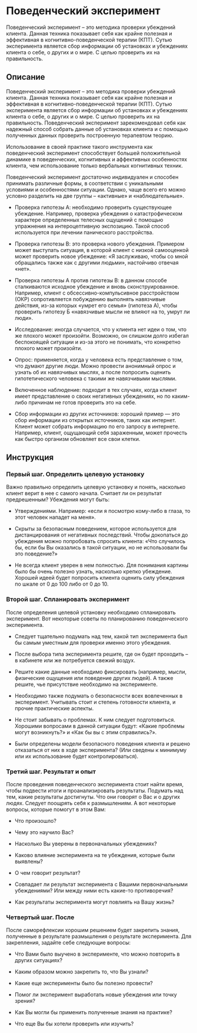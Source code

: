 # Поведенческий эксперимент

Поведенческий эксперимент – это методика проверки убеждений клиента.
Данная техника показывает себя как крайне полезная и эффективная в
когнитивно-поведенческой терапии (КПТ). Сутью эксперимента является сбор
информации об установках и убеждениях клиента о себе, о других и о мире.
С целью проверить их на правильность.

## Описание

Поведенческий эксперимент – это методика проверки убеждений клиента.
Данная техника показывает себя как крайне полезная и эффективная в
когнитивно-поведенческой терапии (КПТ). Сутью эксперимента является сбор
информации об установках и убеждениях клиента о себе, о других и о мире.
С целью проверить их на правильность. Поведенческий эксперимент
зарекомендовал себя как надежный способ собрать данные об установках
клиента и с помощью полученных данных проверить построенную терапевтом
теорию.

Использование в своей практике такого инструмента как поведенческий
эксперимент способствует большей положительной динамике в поведенческих,
когнитивных и аффективных особенностях клиента, чем использование только
вербальных когнитивных техник.

Поведенческий эксперимент достаточно индивидуален и способен принимать
различные формы, в соответствии с уникальными условиями и особенностями
ситуации. Однако, чаще всего его можно условно разделить на две группы –
«активные» и «наблюдательные».

-   Проверка гипотезы А: необходимо проверить существующее убеждение.
    Например, проверка убеждения о катастрофическом характере
    определенных телесных ощущений с помощью упражнения на
    интероцептивную экспозицию. Такой способ используется при лечении
    панического расстройства.

-   Проверка гипотезы В: это проверка нового убеждения. Примером может
    выступать ситуация, в которой клиент с низкой самооценкой может
    проверить новое убеждение: «Я заслуживаю, чтобы со мной обращались
    также как с другими людьми», настойчиво отвечая «нет».

-   Проверка гипотезы А против гипотезы В: в данном способе сталкиваются
    исходное убеждение и вновь сконструированное. Например, клиент с
    обсессивно-компульсивное расстройством (ОКР) сопротивляется
    побуждению выполнять навязчивые действия, из-за которых «умрет его
    семья» (гипотеза А), чтобы проверить гипотезу Б «навязчивые мысли не
    влияют на то, умрут ли люди».

-   Исследование: иногда случается, что у клиента нет идеи о том, что же
    плохого может произойти. Возможно, он слишком долго избегал
    беспокоящей ситуации и из-за этого не понимать, что конкретно
    плохого может произойти.

-   Опрос: применяется, когда у человека есть представление о том, что
    думают другие люди. Можно провести анонимный опрос и узнать об их
    навязчивых мыслях, а после попросить оценить гипотетического
    человека с такими же навязчивыми мыслями.

-   Включенное наблюдение: подходит в тех случаях, когда клиент имеет
    представление о своих негативных убеждениях, но по каким-либо
    причинам не готов проверить это на себе.

-   Сбор информации из других источников: хороший пример — это сбор
    информации из открытых источников, таких как интернет. Клиент может
    собрать информацию по его запросу в интернете. Например, клиент,
    ощущающий себя зараженным, может прочесть как быстро организм
    обновляет все свои клетки.

## Инструкция

### Первый шаг. Определить целевую установку

Важно правильно определить целевую установку и понять, насколько клиент
верит в нее с самого начала. Считает ли он результат предрешенным?
Убеждения могут быть:

-   Утверждениями. Например: «если я посмотрю кому-либо в глаза, то этот
    человек нападет на меня».

-   Скрыты за безопасным поведением, которое используется для
    дистанцирования от негативных последствий. Чтобы докопаться до
    убеждения можно попробовать спросить клиента: «Что случилось бы,
    если бы Вы оказались в такой ситуации, но не использовали бы это
    поведение?»

-   Не всегда клиент уверен в нем полностью. Для понимания картины было
    бы очень полезно узнать, насколько крепко убеждение. Хорошей идеей
    будет попросить клиента оценить силу убеждения по шкале от 0 до 100
    либо от 0 до 10.

### Второй шаг. Спланировать эксперимент

После определения целевой установку необходимо спланировать эксперимент.
Вот некоторые советы по планированию поведенческого эксперимента.

-   Следует тщательно подумать над тем, какой тип эксперимента был бы
    самым уместным для проверки именно этого убеждения.

-   После выбора типа эксперимента решите, где он будет проходить – в
    кабинете или же потребуется свежий воздух.

-   Решите какие данные необходимо фиксировать (например, мысли,
    физические ощущения или поведение других людей). А также решите, чье
    присутствие необходимо на эксперименте.

-   Необходимо также подумать о безопасности всех вовлеченных в
    эксперимент. Учитывать стоит и степень готовности клиента, и прочие
    практические аспекты.

-   Не стоит забывать о проблемах. К ним следует подготовиться. Хорошими
    вопросами в данной ситуации будут: «Какие проблемы могут
    возникнуть?» и «Как бы вы с этим справились?».

-   Были определены модели безопасного поведения клиента и решено
    отказаться от них в ходе эксперимента? (Или сведены к минимуму или
    их использование будет контролироваться).

### Третий шаг. Результат и опыт

После проведения поведенческого эксперимента стоит найти время, чтобы
подвести итоги и проанализировать результаты. Подумать над тем, какие
результаты достигнуты. Что они говорят о Вас и о других людях. Следует
поощрять себя к размышлениям. А вот некоторые вопросы, которые помогут в
этом Вам:

-   Что произошло?

-   Чему это научило Вас?

-   Насколько Вы уверены в первоначальных убеждениях?

-   Каково влияние эксперимента на те убеждения, которые были выявлены?

-   О чем говорит результат?

-   Совпадает ли результат эксперимента с Вашими первоначальными
    убеждениями? Или между ними есть какие-то противоречия?

-   Как результаты эксперимента могут повлиять на Вашу жизнь?

### Четвертый шаг. После

После саморефлексии хорошим решением будет закрепить знания, полученные
в результате размышления о результате эксперимента. Для закрепления,
задайте себе следующие вопросы:

-   Что Вами было выучено в эксперименте, что можно повторить в других
    ситуациях?

-   Каким образом можно закрепить то, что Вы узнали?

-   Какие еще эксперименты было бы полезно провести?

-   Помог ли эксперимент выработать новые убеждения или точку зрения?

-   Как Вы могли бы применить полученные знания на практике?

-   Что еще Вы бы хотели проверить или изучить?
